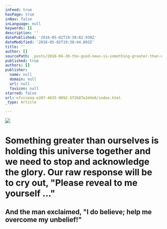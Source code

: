 ```yaml
---
inFeed: true
hasPage: true
inNav: false
inLanguage: null
keywords: []
description: ''
datePublished: '2016-05-02T19:39:02.930Z'
dateModified: '2016-05-02T19:38:44.803Z'
title: ''
author: []
sourcePath: _posts/2016-04-30-the-good-news-is-something-greater-than-ourselves-is-holdin.md
published: true
authors: []
publisher:
  name: null
  domain: null
  url: null
  favicon: null
starred: false
url: efccceaa-e207-4635-9092-5f2687e2d4e0/index.html
_type: Article

---
```

![](https://the-grid-user-content.s3-us-west-2.amazonaws.com/88ad7a4f-a078-44c6-a9ab-4d145130cb93.jpg)

# Something greater than ourselves is holding this universe together and we need to stop and acknowledge the glory. Our raw response will be to cry out, "Please reveal to me yourself ..."

## And the man exclaimed, "I do believe; help me overcome my unbelief!"